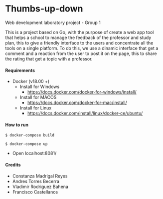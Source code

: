 # Thumbs-up-down

Web development laboratory project - Group 1

This is a project based on Go, with the purpose of create a web app tool that helps a school to manage the feedback of the professor and study plan, this to give a friendly interface to the users and concentrate all the tools on a single platform. To do this, we use a dinamic interface that get a comment and a reaction from the user to post it on the page, this to share the rating that get a topic with a professor.

#### Requirements

  * Docker (v18.00 +)
    * Install for Windows
      * https://docs.docker.com/docker-for-windows/install/ 
    * Install for MACOS
      * https://docs.docker.com/docker-for-mac/install/
    * Install for Linux
      * https://docs.docker.com/install/linux/docker-ce/ubuntu/
      
#### How to run

   ``` $ docker-compose build ```

   ``` $ docker-compose up ```

   * Open localhost:8081/
   
#### Credits

   * Constanza Madrigal Reyes
   * Andres Torres Becerra 
   * Vladimir Rodriguez Bahena
   * Francisco Castellanos
